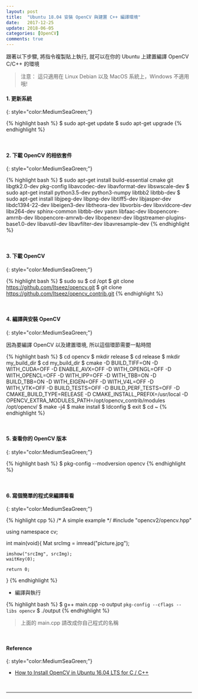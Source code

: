 ```yaml
---
layout: post
title:  "Ubuntu 18.04 安裝 OpenCV 與建置 C++ 編譯環境"
date:   2017-12-25
update: 2018-06-05
categories: [OpenCV]
comments: true
---
```


跟著以下步驟, 將指令複製貼上執行, 就可以在你的 Ubuntu 上建置編譯 OpenCV C/C++ 的環境

> 注意： 這只適用在 Linux Debian 以及 MacOS 系統上，Windows 不適用哦!

#### 1. 更新系統
{: style="color:MediumSeaGreen;"}

{% highlight bash %}
$ sudo apt-get update
$ sudo apt-get upgrade
{% endhighlight %}

<br/>

#### 2. 下載 OpenCV 的相依套件
{: style="color:MediumSeaGreen;"}

{% highlight bash %}
$ sudo apt-get install build-essential cmake git libgtk2.0-dev pkg-config libavcodec-dev libavformat-dev libswscale-dev
$ sudo apt-get install python3.5-dev python3-numpy libtbb2 libtbb-dev
$ sudo apt-get install libjpeg-dev libpng-dev libtiff5-dev libjasper-dev libdc1394-22-dev libeigen3-dev libtheora-dev libvorbis-dev libxvidcore-dev libx264-dev sphinx-common libtbb-dev yasm libfaac-dev libopencore-amrnb-dev libopencore-amrwb-dev libopenexr-dev libgstreamer-plugins-base1.0-dev libavutil-dev libavfilter-dev libavresample-dev
{% endhighlight %}

<br/>

#### 3. 下載 OpenCV
{: style="color:MediumSeaGreen;"}

{% highlight bash %}
$ sudo su
$ cd /opt
$ git clone https://github.com/Itseez/opencv.git
$ git clone https://github.com/Itseez/opencv_contrib.git
{% endhighlight %}

<br/>

#### 4. 編譯與安裝 OpenCV
{: style="color:MediumSeaGreen;"}

因為要編譯 OpenCV 以及建置環境, 所以這個環節需要一點時間

{% highlight bash %}
$ cd opencv
$ mkdir release
$ cd release
$ mkdir my_build_dir
$ cd my_build_dir
$ cmake -D BUILD_TIFF=ON -D WITH_CUDA=OFF -D ENABLE_AVX=OFF -D WITH_OPENGL=OFF -D WITH_OPENCL=OFF -D WITH_IPP=OFF -D WITH_TBB=ON -D BUILD_TBB=ON -D WITH_EIGEN=OFF -D WITH_V4L=OFF -D WITH_VTK=OFF -D BUILD_TESTS=OFF -D BUILD_PERF_TESTS=OFF -D CMAKE_BUILD_TYPE=RELEASE -D CMAKE_INSTALL_PREFIX=/usr/local -D OPENCV_EXTRA_MODULES_PATH=/opt/opencv_contrib/modules /opt/opencv/
$ make -j4
$ make install
$ ldconfig
$ exit
$ cd ~
{% endhighlight %}

<br/>

#### 5. 查看你的 OpenCV 版本
{: style="color:MediumSeaGreen;"}

{% highlight bash %}
$ pkg-config --modversion opencv
{% endhighlight %}

<br/>

#### 6. 寫個簡單的程式來編譯看看
{: style="color:MediumSeaGreen;"}

{% highlight cpp %}
/* A simple example */
#include "opencv2/opencv.hpp"

using namespace cv;

int main(void){
    Mat srcImg = imread("picture.jpg");
    
    imshow("srcImg", srcImg);
    waitKey(0);
    
    return 0;
}
{% endhighlight %}

- 編譯與執行

{% highlight bash %}
$ g++ main.cpp -o output `pkg-config --cflags --libs opencv`
$ ./output
{% endhighlight %}

> 上面的 main.cpp 請改成你自己程式的名稱

<br/>

#### Reference
{: style="color:MediumSeaGreen;"}

- [How to Install OpenCV in Ubuntu 16.04 LTS for C / C++](http://www.codebind.com/cpp-tutorial/install-opencv-ubuntu-cpp/)

<br/>

---

